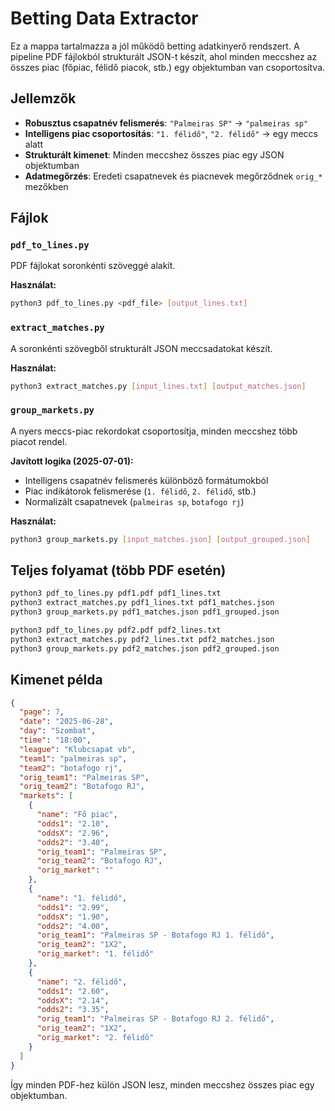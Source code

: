 # Betting Data Extractor

Ez a mappa tartalmazza a jól működő betting adatkinyerő rendszert. A pipeline PDF fájlokból strukturált JSON-t készít, ahol minden meccshez az összes piac (főpiac, félidő piacok, stb.) egy objektumban van csoportosítva.

## Jellemzők

- **Robusztus csapatnév felismerés**: `"Palmeiras SP"` → `"palmeiras sp"`
- **Intelligens piac csoportosítás**: `"1. félidő"`, `"2. félidő"` → egy meccs alatt
- **Strukturált kimenet**: Minden meccshez összes piac egy JSON objektumban
- **Adatmegőrzés**: Eredeti csapatnevek és piacnevek megőrződnek `orig_*` mezőkben

## Fájlok

### `pdf_to_lines.py`

PDF fájlokat soronkénti szöveggé alakít.

**Használat:**

```bash
python3 pdf_to_lines.py <pdf_file> [output_lines.txt]
```

### `extract_matches.py`

A soronkénti szövegből strukturált JSON meccsadatokat készít.

**Használat:**

```bash
python3 extract_matches.py [input_lines.txt] [output_matches.json]
```

### `group_markets.py`

A nyers meccs-piac rekordokat csoportosítja, minden meccshez több piacot rendel.

**Javított logika (2025-07-01):**

- Intelligens csapatnév felismerés különböző formátumokból
- Piac indikátorok felismerése (`1. félidő`, `2. félidő`, stb.)
- Normalizált csapatnevek (`palmeiras sp`, `botafogo rj`)

**Használat:**

```bash
python3 group_markets.py [input_matches.json] [output_grouped.json]
```

## Teljes folyamat (több PDF esetén)

```bash
python3 pdf_to_lines.py pdf1.pdf pdf1_lines.txt
python3 extract_matches.py pdf1_lines.txt pdf1_matches.json
python3 group_markets.py pdf1_matches.json pdf1_grouped.json

python3 pdf_to_lines.py pdf2.pdf pdf2_lines.txt
python3 extract_matches.py pdf2_lines.txt pdf2_matches.json
python3 group_markets.py pdf2_matches.json pdf2_grouped.json
```

## Kimenet példa

```json
{
  "page": 7,
  "date": "2025-06-28",
  "day": "Szombat",
  "time": "18:00",
  "league": "Klubcsapat vb",
  "team1": "palmeiras sp",
  "team2": "botafogo rj",
  "orig_team1": "Palmeiras SP",
  "orig_team2": "Botafogo RJ",
  "markets": [
    {
      "name": "Fő piac",
      "odds1": "2.10",
      "oddsX": "2.96",
      "odds2": "3.40",
      "orig_team1": "Palmeiras SP",
      "orig_team2": "Botafogo RJ",
      "orig_market": ""
    },
    {
      "name": "1. félidő",
      "odds1": "2.99",
      "oddsX": "1.90",
      "odds2": "4.00",
      "orig_team1": "Palmeiras SP - Botafogo RJ 1. félidő",
      "orig_team2": "1X2",
      "orig_market": "1. félidő"
    },
    {
      "name": "2. félidő",
      "odds1": "2.60",
      "oddsX": "2.14",
      "odds2": "3.35",
      "orig_team1": "Palmeiras SP - Botafogo RJ 2. félidő",
      "orig_team2": "1X2",
      "orig_market": "2. félidő"
    }
  ]
}
```

Így minden PDF-hez külön JSON lesz, minden meccshez összes piac egy objektumban.

